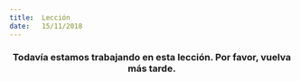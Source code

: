 ```yaml
---
title:  Lección
date:   15/11/2018
---
```


### <center>Todavía estamos trabajando en esta lección. Por favor, vuelva más tarde.</center>
